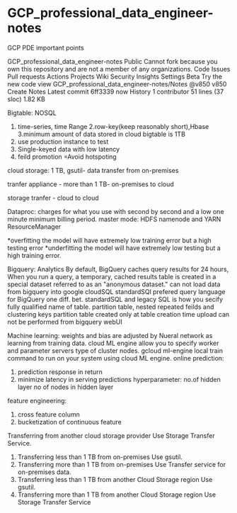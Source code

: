 # GCP_professional_data_engineer-notes
GCP PDE important points

GCP_professional_data_engineer-notes
Public
Cannot fork because you own this repository and are not a member of any organizations.
Code
Issues
Pull requests
Actions
Projects
Wiki
Security
Insights
Settings
Beta Try the new code view
GCP_professional_data_engineer-notes/Notes
@v850
v850 Create Notes
Latest commit 6ff3339 now
 History
 1 contributor
51 lines (37 sloc)  1.82 KB
 

Bigtable: NOSQL
  1. time-series, time Range
  2.row-key(keep reasonably short),Hbase
  3.minimum amount of data stored in cloud bigtable is 1TB
  4. use production instance to test
  5. Single-keyed data with low latency
  6. feild promotion =Avoid hotspoting
  
  
cloud storage: 1 TB, gsutil- data transfer from on-premises

tranfer appliance - more than 1 TB- on-premises to cloud

storage tranfer - cloud to cloud

Dataproc: charges for what you use with second by second and a low one minute minimum billing period.
  master mode: HDFS namenode and YARN ResourceManager
  
  *overfitting the model will have extremely low training error but a high testing error
  *underfitting the model will have extremely low testing but a high training error.
  
  Bigquery: Analytics
  By default, BigQuery caches query results for 24 hours,
  When you run a query, a temporary, cached results table is created in a special dataset referred to as an "anonymous dataset."
  can not load data from bigquery into google cloudSQL
  standardSQl prefered query language for BigQuery
  one diff. bet. standardSQL and legacy SQL is how you secify fully qualified name of table.
  partition table, nested repeated feilds and clustering keys
  partition table created only at table creation time
  upload can not be performed from bigquery webUI
  
Machine learning:
weights and bias are adjusted by Nueral network as learning from training data.
cloud ML engine allow you to specify worker and parameter servers type of cluster nodes.
gcloud ml-engine local train 
  command to run on your system using cloud ML engine.
online prediction:
  1. prediction response in return
  2. minimize latency in serving predictions
hyperparameter:
no.of hidden layer
no of nodes in hidden layer

feature engineering:
1. cross feature column
2. bucketization of continuous feature

  
Transferring from another cloud storage provider Use Storage Transfer Service.</br>
1. Transferring less than 1 TB from on-premises Use gsutil. </br>
2. Transferring more than 1 TB from on-premises Use Transfer service for on-premises data. </br>
3. Transferring less than 1 TB from another Cloud Storage region Use gsutil. </br>
4. Transferring more than 1 TB from another Cloud Storage region Use Storage Transfer Service </br> 
  
  
